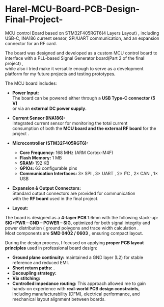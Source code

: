 # Harel-MCU-Board-PCB-Design-Final-Project-
MCU control Board based on STM32F405RGT6(4 Layers Layout) , including USB-C, INA186 current sensor, SPI/UART communication, and an expansion connector for an RF card.

The board was designed and developed as a custom MCU control board  to interface with a PLL-based Signal Generator board(Part 2 of the final project) ,  
while also i tried make it   versatile enough to serve as a  development platform for my  future projects and testing prototypes.


The MCU board includes:

- **Power Input:**  
  The board can be powered either through a **USB Type-C connector (5 V)**  
  or via an **external DC power supply**.  

- **Current Sensor (INA186):**  
  Integrated  current sensor for monitoring the total current  
  consumption of both the **MCU board and the external RF board** for the project .  

- **Microcontroller (STM32F405RGT6):**  
  - **Core Frequency:** 168 MHz (ARM Cortex-M4F)  
  - **Flash Memory:** 1 MB  
  - **SRAM:** 192 KB  
  - **GPIOs:** 63 configurable pins  
  - **Communication Interfaces:** 3× SPI  ,  3× UART  ,  2× I²C  ,  2× CAN  ,  1× USB 

- **Expansion & Output  Connectors:**  
  Standard output connectors are provided for  communication  
  with the **RF board** used in the final project.

- **Layout:**  

The board is designed as a **4-layer PCB** 1.6mm  with the following stack-up:  
**SIG+PWR – GND – POWER – SIG**, optimized for both signal integrity and  power distribution ( ground polygons and trace width calculation  .  
Most components are **SMD 0402 / 0603** , ensuring compact layout. 

During the design process, I focused on applying **proper PCB layout principles** used in professional board design:
- **Ground plane continuity:** maintained a  GND layer (L2) for stable reference and reduced EMI.   
- **Short return paths:** .  
- **Decoupling strategy:** 
- **Via stitching:**   
- **Controlled impedance routing:** 
This approach allowed me to gain hands-on experience with **real-world PCB design constraints**,  
including manufacturability (DFM), electrical performance, and mechanical layout alignment between  boards.





